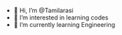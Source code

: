 - 👋 Hi, I’m @Tamilarasi
- 👀 I’m interested in learning codes
- 🌱 I’m currently learning Engineering


<!---
Tamilarasi007/Tamilarasi007 is a ✨ special ✨ repository because its `README.md` (this file) appears on your GitHub profile.
You can click the Preview link to take a look at your changes.
--->
